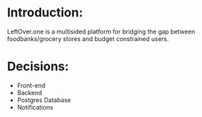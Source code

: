 # Introduction:
LeftOver.one is a multisided platform for bridging the gap between foodbanks/grocery stores and budget constrained users.

# Decisions:
- Front-end
- Backend
- Postgres Database
- Notifications
